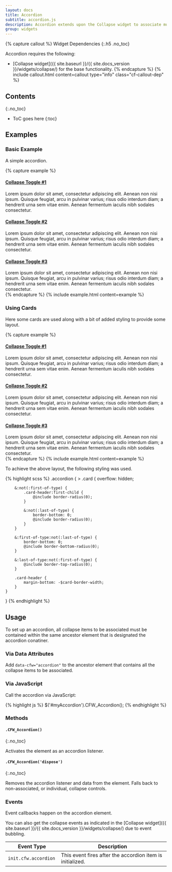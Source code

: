 ```yaml
---
layout: docs
title: Accordion
subtitle: accordion.js
description: Accordion extends upon the Collapse widget to associate multiple collapse items in the same container.
group: widgets
---
```


{% capture callout %}
Widget Dependencies
{:.h5 .no_toc}

Accordion requires the following:

* [Collapse widget]({{ site.baseurl }}/{{ site.docs_version }}/widgets/collapse/) for the base functionality.
{% endcapture %}
{% include callout.html content=callout type="info" class="cf-callout-dep" %}

## Contents
{:.no_toc}

* ToC goes here
{:toc}

## Examples

### Basic Example

A simple accordion.

{% capture example %}
<div data-cfw="accordion">
    <h4><a href="#accordion0" data-cfw="collapse" class="open">Collapse Toggle #1</a></h4>
    <div id="accordion0" class="collapse">
        Lorem ipsum dolor sit amet, consectetur adipiscing elit. Aenean non nisi ipsum. Quisque feugiat, arcu in pulvinar varius; risus odio interdum diam; a hendrerit urna sem vitae enim. Aenean fermentum iaculis nibh sodales consectetur.
    </div>
    <h4><a href="#accordion1" data-cfw="collapse">Collapse Toggle #2</a></h4>
    <div id="accordion1" class="collapse">
        Lorem ipsum dolor sit amet, consectetur adipiscing elit. Aenean non nisi ipsum. Quisque feugiat, arcu in pulvinar varius; risus odio interdum diam; a hendrerit urna sem vitae enim. Aenean fermentum iaculis nibh sodales consectetur.
    </div>
    <h4><a href="#accordion2" data-cfw="collapse">Collapse Toggle #3</a></h4>
    <div id="accordion2" class="collapse">
        Lorem ipsum dolor sit amet, consectetur adipiscing elit. Aenean non nisi ipsum. Quisque feugiat, arcu in pulvinar varius; risus odio interdum diam; a hendrerit urna sem vitae enim. Aenean fermentum iaculis nibh sodales consectetur.
    </div>
</div>
{% endcapture %}
{% include example.html content=example %}

### Using Cards

Here some cards are used along with a bit of added styling to provide some layout.

{% capture example %}
<div data-cfw="accordion" class="accordion">
    <div class="card mb-0">
        <div class="card-header">
            <h4 class="mb-0">
                <a href="#card0" role="button" data-cfw="collapse" class="open">Collapse Toggle #1</a>
            </h4>
        </div>
        <div id="card0" class="collapse">
            <div class="card-body">
                Lorem ipsum dolor sit amet, consectetur adipiscing elit. Aenean non nisi ipsum. Quisque feugiat, arcu in pulvinar varius; risus odio interdum diam; a hendrerit urna sem vitae enim. Aenean fermentum iaculis nibh sodales consectetur.
            </div>
        </div>
    </div>
    <div class="card mb-0">
        <div class="card-header">
            <h4 class="mb-0">
                <a href="#card1" role="button" data-cfw="collapse">Collapse Toggle #2</a>
            </h4>
        </div>
        <div id="card1" class="collapse">
            <div class="card-body">
                Lorem ipsum dolor sit amet, consectetur adipiscing elit. Aenean non nisi ipsum. Quisque feugiat, arcu in pulvinar varius; risus odio interdum diam; a hendrerit urna sem vitae enim. Aenean fermentum iaculis nibh sodales consectetur.
            </div>
        </div>
    </div>
    <div class="card mb-0">
        <div class="card-header">
            <h4 class="mb-0">
                <a href="#card2" role="button" data-cfw="collapse">Collapse Toggle #3</a>
            </h4>
        </div>
        <div id="card2" class="collapse">
            <div class="card-body">
                Lorem ipsum dolor sit amet, consectetur adipiscing elit. Aenean non nisi ipsum. Quisque feugiat, arcu in pulvinar varius; risus odio interdum diam; a hendrerit urna sem vitae enim. Aenean fermentum iaculis nibh sodales consectetur.
            </div>
        </div>
    </div>
</div>
{% endcapture %}
{% include example.html content=example %}

To achieve the above layout, the following styling was used.

{% highlight scss %}
.accordion {
    > .card {
        overflow: hidden;

        &:not(:first-of-type) {
            .card-header:first-child {
                @include border-radius(0);
            }

            &:not(:last-of-type) {
                border-bottom: 0;
                @include border-radius(0);
            }
        }

        &:first-of-type:not(:last-of-type) {
            border-bottom: 0;
            @include border-bottom-radius(0);
        }

        &:last-of-type:not(:first-of-type) {
            @include border-top-radius(0);
        }

        .card-header {
            margin-bottom: -$card-border-width;
        }
    }
}
{% endhighlight %}

## Usage

To set up an accordion, all collapse items to be associated must be contained within the same ancestor element that is designated the accordion conatiner.

### Via Data Attributes

Add `data-cfw="accordion"` to the ancestor element that contains all the collapse items to be associated.

### Via JavaScript

Call the accordion via JavaScript:

{% highlight js %}
$('#myAccordion').CFW_Accordion();
{% endhighlight %}

### Methods

#### `.CFW_Accordion()`
{:.no_toc}

Activates the element as an accordion listener.

#### `.CFW_Accordion('dispose')`
{:.no_toc}

Removes the accordion listener and data from the element. Falls back to non-associated, or individual, collapse controls.

### Events

Event callbacks happen on the accordion element.

You can also get the collapse events as indicated in the [Collapse widget]({{ site.baseurl }}/{{ site.docs_version }}/widgets/collapse/) due to event bubbling.

<div class="table-scroll">
    <table class="table table-bordered table-striped">
        <thead>
            <tr>
                <th style="width: 150px;">Event Type</th>
                <th>Description</th>
            </tr>
        </thead>
        <tbody>
            <tr>
                <td><code>init.cfw.accordion</code></td>
                <td>This event fires after the accordion item is initialized.</td>
            </tr>
        </tbody>
    </table>
</div>
